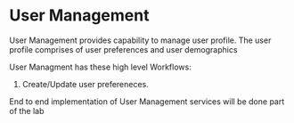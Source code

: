 # User Management 

User Management provides capability to manage user profile. The user profile comprises of user preferences and user demographics


User Managment has these high level Workflows:

1. Create/Update user prefereneces.


End to end implementation of User Management services will be done part of the lab




